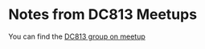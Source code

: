 # Notes from DC813 Meetups

You can find the [DC813 group on meetup](http://www.meetup.com/Defcon813/)
